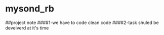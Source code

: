 # mysond_rb
##project note
####1-we have to code clean code
####2-task shuled be develverd at it's time
